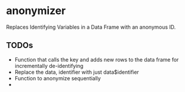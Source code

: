 # anonymizer
Replaces Identifying Variables in a Data Frame with an anonymous ID. 

## TODOs
* Function that calls the key and adds new rows to the data frame for incrementally de-identifying 
* Replace the data, identifier with just data$identifier 
* Function to anonymize sequentially 
* 
